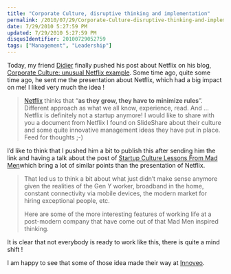 ```yaml
---
title: "Corporate Culture, disruptive thinking and implementation"
permalink: /2010/07/29/Corporate-Culture-disruptive-thinking-and-implementation/
date: 7/29/2010 5:27:59 PM
updated: 7/29/2010 5:27:59 PM
disqusIdentifier: 20100729052759
tags: ["Management", "Leadership"]
---
```

Today, my friend [Didier](http://didierbeck.com) finally pushed his post about Netflix on his blog, [Corporate Culture: unusual Netflix example](http://didierbeck.com/2010/07/corporate-culture-unusual-netflix-example/). Some time ago, quite some time ago, he sent me the presentation about Netflix, which had a big impact on me! I liked very much the idea !

> [Netflix](http://netflix.com/) thinks that “**as they grow, they have to minimize rules**”. Different approach as what we all know, experience, read. And … Netflix is definitely not a startup anymore! I would like to share with you a document from Netflix I found on SlideShare about their culture and some quite innovative management ideas they have put in place. Feed for thoughts ;-)
<!-- more -->

I’d like to think that I pushed him a bit to publish this after sending him the link and having a talk about the post of [Startup Culture Lessons From Mad Men](http://onstartups.com/tabid/3339/bid/13420/Startup-Culture-Lessons-From-Mad-Men.aspx)which bring a lot of similar points than the presentation of Netflix.

> That led us to think a bit about what just didn’t make sense anymore given the realities of the Gen Y worker, broadband in the home, constant connectivity via mobile devices, the modern market for hiring exceptional people, etc.
> 
> Here are some of the more interesting features of working life at a post-modern company that have come out of that Mad Men inspired thinking.

It is clear that not everybody is ready to work like this, there is quite a mind shift !

I am happy to see that some of those idea made their way at [Innoveo](http://www.innoveo.com/).
